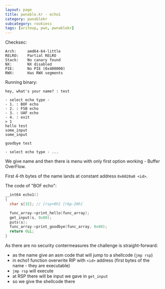 ```yaml
---
layout: page
title: pwnable.kr - echo1
category: pwnablekr
subcategory: rookiess
tags: [writeup, pwn, pwnablekr]
---
```



Checksec:
```
Arch:     amd64-64-little
RELRO:    Partial RELRO
Stack:    No canary found
NX:       NX disabled
PIE:      No PIE (0x400000)
RWX:      Has RWX segments
```

Running binary:
```
hey, what's your name? : test

- select echo type -
- 1. : BOF echo
- 2. : FSB echo
- 3. : UAF echo
- 4. : exit
> 1
hello test
some_input
some_input

goodbye test

- select echo type - ...
```

We give name and then there is menu with only first option working - Buffer OverFlow.

First 4-th bytes of the name lands at constant address `0x6020a0 <id>`.

The code of "BOF echo":
```c
__int64 echo1()
{
  char s[32]; // [rsp+0h] [rbp-20h]

  func_array->print_hello(func_array);
  get_input(s, 0x80);
  puts(s);
  func_array->print_goodbye(func_array, 0x80);
  return 0LL;
}
```

As there are no security contermeasures the challenge is straight-forward:

* as the name give an asm code that will jump to a shellcode (`jmp rsp`)
* in echo1 function overwrite RIP with `<id>` address (first bytes of the name - they are executable)
* `jmp rsp` will execute
* at RSP there will be input we gave in `get_input`
* so we give the shellcode there

